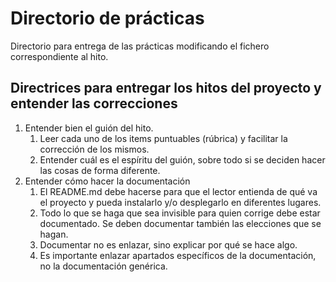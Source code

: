# Directorio de prácticas

Directorio para entrega de las prácticas modificando el fichero correspondiente al hito.

## Directrices para entregar los hitos del proyecto y entender las correcciones


1. Entender bien el guión del hito.
      1. Leer cada uno de los items puntuables (rúbrica) y facilitar la corrección de los mismos.
      2. Entender cuál es el espíritu del guión, sobre todo si se deciden hacer las cosas de forma diferente.
2. Entender cómo hacer la documentación
      1. El README.md debe hacerse para que el lector entienda de qué va el proyecto y pueda instalarlo y/o desplegarlo en diferentes lugares.
      2. Todo lo que se haga que sea invisible para quien corrige debe estar documentado. Se deben documentar también las elecciones que se hagan.
      3. Documentar no es enlazar, sino explicar por qué se hace algo.
      4. Es importante enlazar apartados específicos de la documentación, no la documentación genérica.
